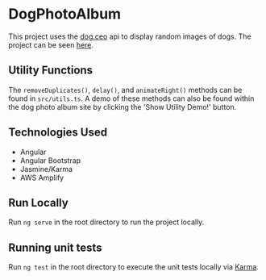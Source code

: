 # DogPhotoAlbum

This project uses the [dog.ceo](https://dog.ceo/dog-api/documentation/) api to display random images of dogs. The project can be seen [here](https://main.d24q1ppzchgm3b.amplifyapp.com/home).

## Utility Functions

The `removeDuplicates()`, `delay()`, and `animateRight()` methods can be found in `src/utils.ts`. A demo of these methods can also be found within the dog photo album site by clicking the 'Show Utility Demo!' button.

## Technologies Used

- Angular
- Angular Bootstrap
- Jasmine/Karma
- AWS Amplify

## Run Locally

Run `ng serve` in the root directory to run the project locally.

## Running unit tests

Run `ng test` in the root directory to execute the unit tests locally via [Karma](https://karma-runner.github.io).
